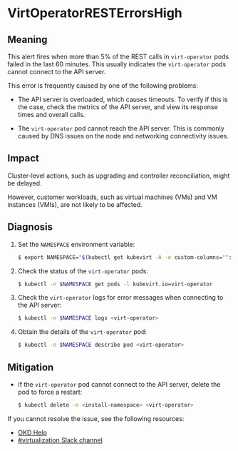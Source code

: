 # VirtOperatorRESTErrorsHigh

## Meaning

This alert fires when more than 5% of the REST calls in `virt-operator` pods
failed in the last 60 minutes. This usually indicates the `virt-operator` pods
cannot connect to the API server.

This error is frequently caused by one of the following problems:

- The API server is overloaded, which causes timeouts. To verify if this is the
case, check the metrics of the API server, and view its response times and
overall calls.

- The `virt-operator` pod cannot reach the API server. This is commonly caused
by DNS issues on the node and networking connectivity issues.

## Impact

Cluster-level actions, such as upgrading and controller reconciliation, might be
delayed.

However, customer workloads, such as virtual machines (VMs) and VM instances
(VMIs), are not likely to be affected.

## Diagnosis

1. Set the `NAMESPACE` environment variable:

   ```bash
   $ export NAMESPACE="$(kubectl get kubevirt -A -o custom-columns="":.metadata.namespace)"
   ```

2. Check the status of the `virt-operator` pods:

   ```bash
   $ kubectl -n $NAMESPACE get pods -l kubevirt.io=virt-operator
   ```

3. Check the `virt-operator` logs for error messages when connecting to the API server:

   ```bash
   $ kubectl -n $NAMESPACE logs <virt-operator>
   ```

4. Obtain the details of the `virt-operator` pod:

   ```bash
   $ kubectl -n $NAMESPACE describe pod <virt-operator>
   ```

## Mitigation

- If the `virt-operator` pod cannot connect to the API server, delete the pod to
force a restart:

  ```bash
  $ kubectl delete -n <install-namespace> <virt-operator>
  ```

<!--DS: If you cannot resolve the issue, log in to the
link:https://access.redhat.com[Customer Portal] and open a support case,
attaching the artifacts gathered during the diagnosis procedure.-->
<!--USstart-->
If you cannot resolve the issue, see the following resources:

- [OKD Help](https://okd.io/docs/community/help/)
- [#virtualization Slack channel](https://kubernetes.slack.com/channels/virtualization)
<!--USend-->

